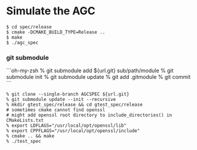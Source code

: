 # Simulate the AGC

```
$ cd spec/release
$ cmake -DCMAKE_BUILD_TYPE=Release ..
$ make
$ ./agc_spec
```


<h3 id=git-submodule>git submodule</h3>
```oh-my-zsh
% git submodule add ${url.git} sub/path/module
% git submodule init
% git submodule update
% git add .gitmodule
% git commit
```


```oh-my-zsh
% git clone --single-branch AGCSPEC ${url.git}
% git submodule update --init --recursive
% mkdir gtest_spec/release && cd gtest_spec/release
# sometimes cmake cannot find openssl
# might add openssl root directory to include_directories() in CMakeLists.txt
% export LDFLAGS="/usr/local/opt/openssl/lib"
% export CPPFLAGS="/usr/local/opt/openssl/include"
% cmake .. && make
% ./test_spec
```
